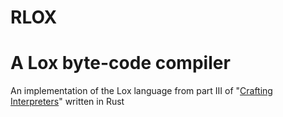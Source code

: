 # RLOX

# A Lox byte-code compiler
An implementation of the Lox language from part III of "[Crafting Interpreters](https://craftinginterpreters.com)" written in Rust

